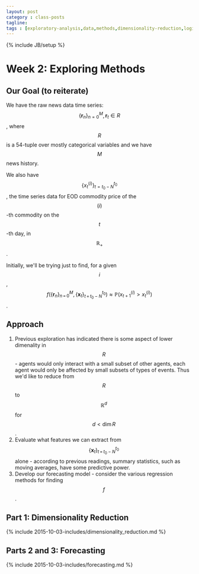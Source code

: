 ```yaml
---
layout: post
category : class-posts
tagline:
tags : [exploratory-analysis,data,methods,dimensionality-reduction,logit,categorical,pca,lle,isomap,mds]
---
```

{% include JB/setup %}

# Week 2: Exploring Methods

## Our Goal (to reiterate)

We have the raw news data time series:
$$
\{\textbf{r}_n\}_{n=0}^{M}, \textbf{r}_t\in R
$$, where $$R$$ is a 54-tuple over mostly categorical variables and we have $$M$$ news history.

We also have $$\{x_t^{(i)}\}_{t=t_0-N}^{t_0}$$, the time series data for EOD commodity price of the $$(i)$$-th commodity on the $$t$$-th day, in $$\mathbb{R}_+$$.

Initially, we'll be trying just to find, for a given $$i$$, $$f(\{\textbf{r}_n\}_{n\,=\,0}^{M},\{\textbf{x}_t\}_{t\,=\,t_0-N}^{t_0})\approx \mathbb{P}\left(x_{t+1}^{(i)}>x_{t}^{(i)}\right)$$.

## Approach

1. Previous exploration has indicated there is some aspect of lower dimenality in $$R$$ - agents would only interact with a small subset of other agents, each agent would only be affected by small subsets of types of events. Thus we'd like to reduce from $$R$$ to $$\mathbb{R}^d$$ for $$d < \dim R$$.
2. Evaluate what features we can extract from $$\{\textbf{x}_t\}_{t\,=\,t_0-N}^{t_0}$$ alone - according to previous readings, summary statistics, such as moving averages, have some predictive power.
3. Develop our forecasting model - consider the various regression methods for finding $$f$$.

## Part 1: Dimensionality Reduction

{% include 2015-10-03-includes/dimensionality_reduction.md %}

## Parts 2 and 3: Forecasting

{% include 2015-10-03-includes/forecasting.md %}
